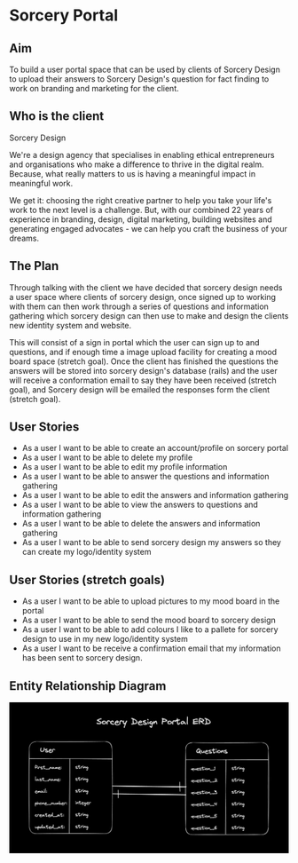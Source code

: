 # Sorcery Portal

## Aim

To build a user portal space that can be used by clients of Sorcery Design to upload their answers to Sorcery Design's question for fact finding to work on branding and marketing for the client.

## Who is the client

Sorcery Design

We're a design agency that specialises in enabling ethical entrepreneurs and organisations who make a difference to thrive in the digital realm. Because, what really matters to us is having a meaningful impact in meaningful work.

We get it: choosing the right creative partner to help you take your life's work to the next level is a challenge. But, with our combined 22 years of experience in branding, design, digital marketing, building websites and generating engaged advocates - we can help you craft the business of your dreams.

## The Plan

Through talking with the client we have decided that sorcery design needs a user space where clients of sorcery design, once signed up to working with them can then work through a series of questions and information gathering which sorcery design can then use to make and design the clients new identity system and website.

This will consist of a sign in portal which the user can sign up to and questions, and if enough time a image upload facility for creating a mood board space (stretch goal). Once the client has finished the questions the answers will be stored into sorcery design's database (rails) and the user will receive a conformation email to say they have been received (stretch goal), and Sorcery design will be emailed the responses form the client (stretch goal).

## User Stories

- As a user I want to be able to create an account/profile on sorcery portal
- As a user I want to be able to delete my profile
- As a user I want to be able to edit my profile information
- As a user I want to be able to answer the questions and information gathering
- As a user I want to be able to edit the answers and information gathering
- As a user I want to be able to view the answers to questions and information gathering
- As a user I want to be able to delete the answers and information gathering
- As a user I want to be able to send sorcery design my answers so they can create my logo/identity system

## User Stories (stretch goals)

- As a user I want to be able to upload pictures to my mood board in the portal
- As a user I want to be able to send the mood board to sorcery design
- As a user I want to be able to add colours I like to a pallete for sorcery design to use in my new logo/identity system
- As a user I want to be receive a confirmation email that my information has been sent to sorcery design.

## Entity Relationship Diagram

![entity relationship diagram for sorcery portal](./ERD-for-sorcery-portal.png)
